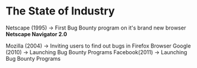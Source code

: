 # The State of Industry

Netscape (1995) -> First Bug Bounty program on it's brand new browser **Netscape Navigator 2.0**

Mozilla (2004) -> Inviting users to find out bugs in Firefox Browser
Google (2010) -> Launching Bug Bounty Programs
Facebook(2011) -> Launching Bug Bounty Programs


